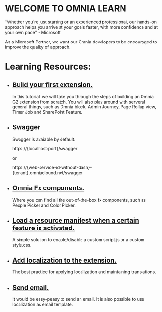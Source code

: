 # WELCOME TO OMNIA LEARN

"Whether you're just starting or an experienced professional, 
our hands-on approach helps you arrive at your goals faster, 
with more confidence and at your own pace" - Microsoft

As a Microsoft Partner, we want our Omnia developers to be encouraged to improve the quality of approach. 

# Learning Resources:

- ## [Build your first extension.](../first-extension#build-your-first-extension-like-a-boss)

    In this tutorial, we will take you through the steps of building an Omnia G2 extension from scratch. You will also play around with serveral general things, such as Omnia block, Admin Journey, Page Rollup view, Timer Job and SharePoint Feature.

- ## Swagger

    Swagger is avaiable by default.
    
     https://{localhost:port}/swagger
    
     or 
     
     https://{web-service-id-without-dash}-{tenant}.omniaclound.net/swagger

- ## [Omnia Fx components.]()

    Where you can find all the out-of-the-box fx components, such as People Picker and Color Picker.

- ## [Load a resource manifest when a certain feature is activated.]()

    A simple solution to enable/disable a custom script.js or a custom style.css.

- ## [Add localization to the extension.]()

    The best practice for applying localization and maintaining translations.
  
- ## [Send email.]()

    It would be easy-peasy to send an email. It is also possible to use localization as email template.

